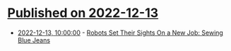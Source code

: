 # [Published on 2022-12-13](index.md)

* [2022-12-13, 10:00:00](https://hardware.slashdot.org/story/22/12/13/0732228/robots-set-their-sights-on-a-new-job-sewing-blue-jeans?utm_source=rss1.0mainlinkanon&utm_medium=feed) - [Robots Set Their Sights On a New Job: Sewing Blue Jeans](https://hardware.slashdot.org/story/22/12/13/0732228/robots-set-their-sights-on-a-new-job-sewing-blue-jeans?utm_source=rss1.0mainlinkanon&utm_medium=feed)
